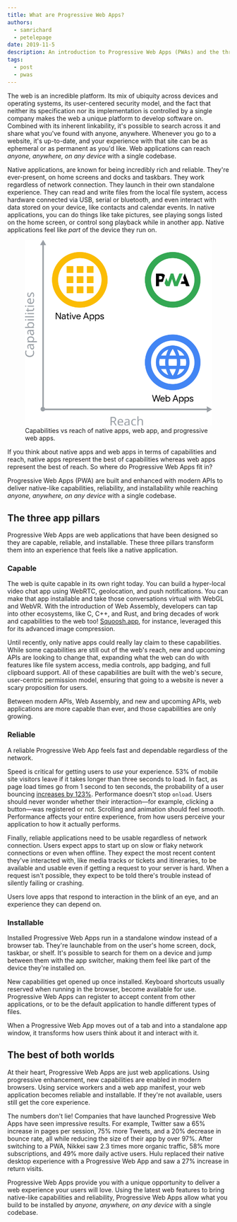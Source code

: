 ```yaml
---
title: What are Progressive Web Apps?
authors:
  - samrichard
  - petelepage
date: 2019-11-5
description: An introduction to Progressive Web Apps (PWAs) and the three pillars that separate them from other web apps.
tags:
  - post
  - pwas
---
```


The web is an incredible platform. Its mix of ubiquity across devices and operating systems, its user-centered security model, and the fact that neither its specification nor its implementation is controlled by a single company makes the web a unique platform to develop software on. Combined with its inherent linkability, it's possible to search across it and share what you've found with anyone, anywhere. Whenever you go to a website, it's up-to-date, and your experience with that site can be as ephemeral or as permanent as you'd like. Web applications can reach _anyone, anywhere, on any device_ with a single codebase.

Native applications, are known for being incredibly rich and reliable. They're ever-present, on home screens and docks and taskbars. They work regardless of network connection. They launch in their own standalone experience. They can read and write files from the local file system, access hardware connected via USB, serial or bluetooth, and even interact with data stored on your device, like contacts and calendar events. In native applications, you can do things like take pictures, see playing songs listed on the home screen, or control song playback while in another app. Native applications feel like _part_ of the device they run on.

<figure class="w-figure w-figure--center">
  <img src="./capabilities-reach.svg" style="max-width: 100%;" alt="A graph illustrating the relative capabilites and reach of native apps, with high capabilities, web apps, with high reach, and progressive web apps, which have both high capabilities and high reach."/>
  <figcaption class="w-figcaption w-figcaption--fullbleed">
    Capabilities vs reach of native apps, web app, and progressive web apps.
  </figcaption>
</figure>

If you think about native apps and web apps in terms of capabilities and reach, native apps represent the best of capabilities whereas web apps represent the best of reach. So where do Progressive Web Apps fit in?

Progressive Web Apps (PWA) are built and enhanced with modern APIs to deliver native-like capabilities, reliability, and installability while reaching _anyone, anywhere, on any device_ with a single codebase.

## The three app pillars

Progressive Web Apps are web applications that have been designed so they are capable, reliable, and installable. These three pillars transform them into an experience that feels like a native application.

### Capable

The web is quite capable in its own right today. You can build a hyper-local video chat app using WebRTC, geolocation, and push notifications. You can make that app installable and take those conversations virtual with WebGL and WebVR. With the introduction of Web Assembly, developers can tap into other ecosystems, like C, C++, and Rust, and bring decades of work and capabilities to the web too! [Squoosh.app](https://squoosh.app/), for instance, leveraged this for its advanced image compression.

Until recently, only native apps could really lay claim to these capabilities. While some capabilities are still out of the web's reach, new and upcoming APIs are looking to change that, expanding what the web can do with features like file system access, media controls, app badging, and full clipboard support. All of these capabilities are built with the web's secure, user-centric permission model, ensuring that going to a website is never a scary proposition for users.

Between modern APIs, Web Assembly, and new and upcoming APIs, web applications are more capable than ever, and those capabilities are only growing.

### Reliable

A reliable Progressive Web App feels fast and dependable regardless of the network.

Speed is critical for getting users to _use_ your experience. 53% of mobile site visitors leave if it takes longer than three seconds to load. In fact, as page load times go from 1 second to ten seconds, the probability of a user bouncing [increases by 123%](https://www.thinkwithgoogle.com/marketing-resources/data-measurement/mobile-page-speed-new-industry-benchmarks/). Performance doesn't stop `onload`. Users should never wonder whether their interaction—for example, clicking a button—was registered or not. Scrolling and animation should feel smooth. Performance affects your entire experience, from how users perceive your application to how it actually performs.

Finally, reliable applications need to be usable regardless of network connection. Users expect apps to start up on slow or flaky network connections or even when offline. They expect the most recent content they've interacted with, like media tracks or tickets and itineraries, to be available and usable even if getting a request to your server is hard. When a request isn't possible, they expect to be told there's trouble instead of silently failing or crashing.

Users love apps that respond to interaction in the blink of an eye, and an experience they can depend on.

### Installable

Installed Progressive Web Apps run in a standalone window instead of a browser tab. They're launchable from on the user's home screen, dock, taskbar, or shelf. It's possible to search for them on a device and jump between them with the app switcher, making them feel like part of the device they're installed on.

New capabilities get opened up once installed. Keyboard shortcuts usually reserved when running in the browser, become available for use. Progressive Web Apps can register to accept content from other applications, or to be the default application to handle different types of files.

When a Progressive Web App moves out of a tab and into a standalone app window, it transforms how users think about it and interact with it.

## The best of both worlds

At their heart, Progressive Web Apps are just web applications. Using progressive enhancement, new capabilities are enabled in modern browsers. Using service workers and a web app manifest, your web application becomes reliable and installable. If they're not available, users still get the core experience.

The numbers don't lie! Companies that have launched Progressive Web Apps have seen impressive results. For example, Twitter saw a 65% increase in pages per session, 75% more Tweets, and a 20% decrease in bounce rate, all while reducing the size of their app by over 97%. After switching to a PWA, Nikkei saw 2.3 times more organic traffic, 58% more subscriptions, and 49% more daily active users. Hulu replaced their native desktop experience with a Progressive Web App and saw a 27% increase in return visits.

Progressive Web Apps provide you with a unique opportunity to deliver a web experience your users will love. Using the latest web features to bring native-like capabilities and reliability, Progressive Web Apps allow what you build to be installed by _anyone, anywhere, on any device_ with a single codebase.
